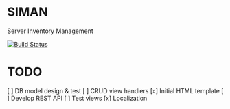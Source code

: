 SIMAN
=====

Server Inventory Management

[![Build Status](https://drone.io/github.com/muminoff/siman/status.png)](https://drone.io/github.com/muminoff/siman/latest)


# TODO

[ ] DB model design & test
[ ] CRUD view handlers
[x] Initial HTML template
[ ] Develop REST API
[ ] Test views
[x] Localization
